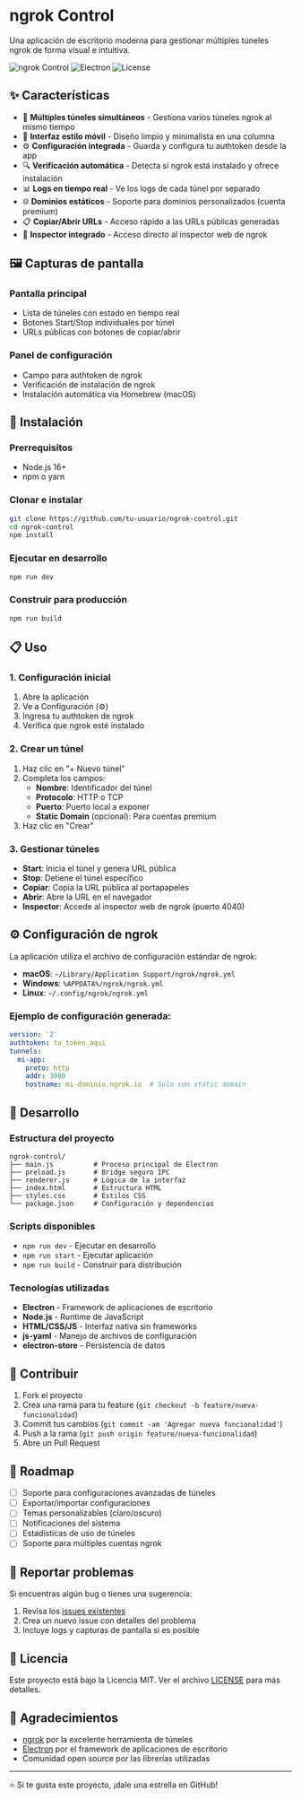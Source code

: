 # ngrok Control

Una aplicación de escritorio moderna para gestionar múltiples túneles ngrok de forma visual e intuitiva.

![ngrok Control](https://img.shields.io/badge/platform-macOS%20%7C%20Windows%20%7C%20Linux-blue)
![Electron](https://img.shields.io/badge/Electron-27.0.0-47848F?logo=electron)
![License](https://img.shields.io/badge/license-MIT-green)

## ✨ Características

- 🚀 **Múltiples túneles simultáneos** - Gestiona varios túneles ngrok al mismo tiempo
- 🎨 **Interfaz estilo móvil** - Diseño limpio y minimalista en una columna
- ⚙️ **Configuración integrada** - Guarda y configura tu authtoken desde la app
- 🔍 **Verificación automática** - Detecta si ngrok está instalado y ofrece instalación
- 📊 **Logs en tiempo real** - Ve los logs de cada túnel por separado
- 🌐 **Dominios estáticos** - Soporte para dominios personalizados (cuenta premium)
- 📋 **Copiar/Abrir URLs** - Acceso rápido a las URLs públicas generadas
- 🔧 **Inspector integrado** - Acceso directo al inspector web de ngrok

## 🖼️ Capturas de pantalla

### Pantalla principal
- Lista de túneles con estado en tiempo real
- Botones Start/Stop individuales por túnel
- URLs públicas con botones de copiar/abrir

### Panel de configuración
- Campo para authtoken de ngrok
- Verificación de instalación de ngrok
- Instalación automática via Homebrew (macOS)

## 🚀 Instalación

### Prerrequisitos
- Node.js 16+ 
- npm o yarn

### Clonar e instalar
```bash
git clone https://github.com/tu-usuario/ngrok-control.git
cd ngrok-control
npm install
```

### Ejecutar en desarrollo
```bash
npm run dev
```

### Construir para producción
```bash
npm run build
```

## 📋 Uso

### 1. Configuración inicial
1. Abre la aplicación
2. Ve a Configuración (⚙️)
3. Ingresa tu authtoken de ngrok
4. Verifica que ngrok esté instalado

### 2. Crear un túnel
1. Haz clic en "+ Nuevo túnel"
2. Completa los campos:
   - **Nombre**: Identificador del túnel
   - **Protocolo**: HTTP o TCP
   - **Puerto**: Puerto local a exponer
   - **Static Domain** (opcional): Para cuentas premium
3. Haz clic en "Crear"

### 3. Gestionar túneles
- **Start**: Inicia el túnel y genera URL pública
- **Stop**: Detiene el túnel específico
- **Copiar**: Copia la URL pública al portapapeles
- **Abrir**: Abre la URL en el navegador
- **Inspector**: Accede al inspector web de ngrok (puerto 4040)

## ⚙️ Configuración de ngrok

La aplicación utiliza el archivo de configuración estándar de ngrok:
- **macOS**: `~/Library/Application Support/ngrok/ngrok.yml`
- **Windows**: `%APPDATA%/ngrok/ngrok.yml`
- **Linux**: `~/.config/ngrok/ngrok.yml`

### Ejemplo de configuración generada:
```yaml
version: '2'
authtoken: tu_token_aqui
tunnels:
  mi-app:
    proto: http
    addr: 3000
    hostname: mi-dominio.ngrok.io  # Solo con static domain
```

## 🔧 Desarrollo

### Estructura del proyecto
```
ngrok-control/
├── main.js          # Proceso principal de Electron
├── preload.js       # Bridge seguro IPC
├── renderer.js      # Lógica de la interfaz
├── index.html       # Estructura HTML
├── styles.css       # Estilos CSS
└── package.json     # Configuración y dependencias
```

### Scripts disponibles
- `npm run dev` - Ejecutar en desarrollo
- `npm run start` - Ejecutar aplicación
- `npm run build` - Construir para distribución

### Tecnologías utilizadas
- **Electron** - Framework de aplicaciones de escritorio
- **Node.js** - Runtime de JavaScript
- **HTML/CSS/JS** - Interfaz nativa sin frameworks
- **js-yaml** - Manejo de archivos de configuración
- **electron-store** - Persistencia de datos

## 🤝 Contribuir

1. Fork el proyecto
2. Crea una rama para tu feature (`git checkout -b feature/nueva-funcionalidad`)
3. Commit tus cambios (`git commit -am 'Agregar nueva funcionalidad'`)
4. Push a la rama (`git push origin feature/nueva-funcionalidad`)
5. Abre un Pull Request

## 📝 Roadmap

- [ ] Soporte para configuraciones avanzadas de túneles
- [ ] Exportar/importar configuraciones
- [ ] Temas personalizables (claro/oscuro)
- [ ] Notificaciones del sistema
- [ ] Estadísticas de uso de túneles
- [ ] Soporte para múltiples cuentas ngrok

## 🐛 Reportar problemas

Si encuentras algún bug o tienes una sugerencia:
1. Revisa los [issues existentes](https://github.com/tu-usuario/ngrok-control/issues)
2. Crea un nuevo issue con detalles del problema
3. Incluye logs y capturas de pantalla si es posible

## 📄 Licencia

Este proyecto está bajo la Licencia MIT. Ver el archivo [LICENSE](LICENSE) para más detalles.

## 🙏 Agradecimientos

- [ngrok](https://ngrok.com/) por la excelente herramienta de túneles
- [Electron](https://electronjs.org/) por el framework de aplicaciones de escritorio
- Comunidad open source por las librerías utilizadas

---

⭐ Si te gusta este proyecto, ¡dale una estrella en GitHub!
